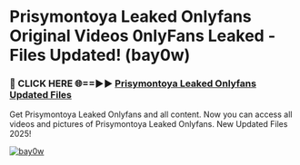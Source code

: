 # Prisymontoya Leaked Onlyfans Original Videos 0nlyFans Leaked - Files Updated! (bay0w)

<h3>🔴 CLICK HERE 🌐==►► <a href="https://tinyurl.com/2wckxsce" rel="nofollow">Prisymontoya Leaked Onlyfans Updated Files</a></h3>

Get Prisymontoya Leaked Onlyfans and all content. Now you can access all videos and pictures of Prisymontoya Leaked Onlyfans. New Updated Files 2025!

[![bay0w](https://i.imgur.com/AFduVYN.gif)](https://tinyurl.com/2wckxsce)

